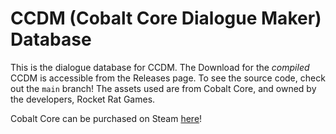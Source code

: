 # CCDM (Cobalt Core Dialogue Maker) Database

This is the dialogue database for CCDM.
The Download for the *compiled* CCDM is accessible from the Releases page. To see the source code, check out the `main` branch!
The assets used are from Cobalt Core, and owned by the developers, Rocket Rat Games.

Cobalt Core can be purchased on Steam [here](https://store.steampowered.com/app/2179850/Cobalt_Core/)!
